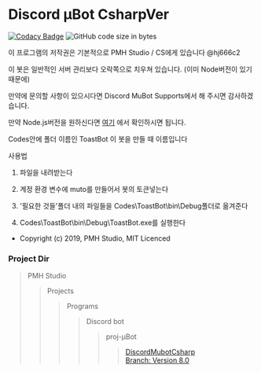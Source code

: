 # Discord μBot CsharpVer
 [![Codacy Badge](https://api.codacy.com/project/badge/Grade/a8095179c19148e4b0914ccc5880b86c)](https://www.codacy.com/app/hj666c2/DiscordMuBotCsharp?utm_source=github.com&amp;utm_medium=referral&amp;utm_content=hj666c2/DiscordMuBotCsharp&amp;utm_campaign=Badge_Grade) ![GitHub code size in bytes](https://img.shields.io/github/languages/code-size/hj666c2/DiscordMubotCsharp.svg)
 
이 프로그램의 저작권은 기본적으로 PMH Studio / CS에게 있습니다 @hj666c2

이 봇은 일반적인 서버 관리보다 오락쪽으로 치우쳐 있습니다. (이미 Node버전이 있기 때문에)

만약에 문의할 사항이 있으시다면 Discord MuBot Supports에서 해 주시면 감사하겠습니다.

만약 Node.js버전을 원하신다면 [여기](https://github.com/PMHStudio/DiscordMuBot) 에서 확인하시면 됩니다.

Codes안에 폴더 이름인 ToastBot 이 봇을 만들 때 이름입니다 


사용법

1. 파일을 내려받는다

2. 계정 환경 변수에 muto를 만들어서 봇의 토큰넣는다

3. '필요한 것들'폴더 내의 파일들을 Codes\ToastBot\bin\Debug폴더로 옮겨준다

4. Codes\ToastBot\bin\Debug\ToastBot.exe를 실행한다

* Copyright (c) 2019, PMH Studio, MIT Licenced

### Project Dir
> PMH Studio
>> Projects
>>> Programs
>>>> Discord bot
>>>>> proj-μBot
>>>>>> [DiscordMubotCsharp](https://github.com/hj666c2/discordmubotcsharp) <br >
>>>>>> [Branch: Version 8.0](https://github.com/PMHStudio/DiscordMuBot/branches)
